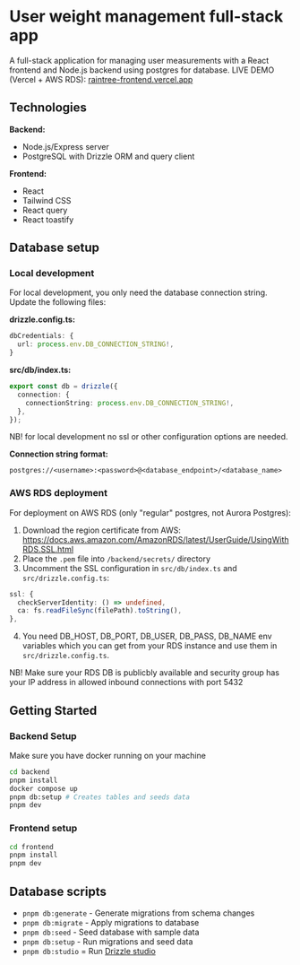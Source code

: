 # User weight management full-stack app

A full-stack application for managing user measurements with a React frontend and Node.js backend using postgres for database.
LIVE DEMO (Vercel + AWS RDS): [raintree-frontend.vercel.app](https://raintree-frontend.vercel.app)

## Technologies

**Backend:**

- Node.js/Express server
- PostgreSQL with Drizzle ORM and query client

**Frontend:**

- React
- Tailwind CSS
- React query
- React toastify

## Database setup

### Local development

For local development, you only need the database connection string. Update the following files:

**drizzle.config.ts:**

```typescript
dbCredentials: {
  url: process.env.DB_CONNECTION_STRING!,
}
```

**src/db/index.ts:**

```typescript
export const db = drizzle({
  connection: {
    connectionString: process.env.DB_CONNECTION_STRING!,
  },
});
```

NB! for local development no ssl or other configuration options are needed.

**Connection string format:**

```
postgres://<username>:<password>@<database_endpoint>/<database_name>
```

### AWS RDS deployment

For deployment on AWS RDS (only "regular" postgres, not Aurora Postgres):

1. Download the region certificate from AWS: https://docs.aws.amazon.com/AmazonRDS/latest/UserGuide/UsingWithRDS.SSL.html
2. Place the `.pem` file into `/backend/secrets/` directory
3. Uncomment the SSL configuration in `src/db/index.ts` and `src/drizzle.config.ts`:

```typescript
ssl: {
  checkServerIdentity: () => undefined,
  ca: fs.readFileSync(filePath).toString(),
},
```

4. You need DB_HOST, DB_PORT, DB_USER, DB_PASS, DB_NAME env variables which you can get from your RDS instance and use them in `src/drizzle.config.ts`.

NB! Make sure your RDS DB is publicbly available and security group has your IP address in allowed inbound connections with port 5432

## Getting Started

### Backend Setup

Make sure you have docker running on your machine

```bash
cd backend
pnpm install
docker compose up
pnpm db:setup # Creates tables and seeds data
pnpm dev
```

### Frontend setup

```bash
cd frontend
pnpm install
pnpm dev
```

## Database scripts

- `pnpm db:generate` - Generate migrations from schema changes
- `pnpm db:migrate` - Apply migrations to database
- `pnpm db:seed` - Seed database with sample data
- `pnpm db:setup` - Run migrations and seed data
- `pnpm db:studio` = Run [Drizzle studio](https://orm.drizzle.team/drizzle-studio/overview)
